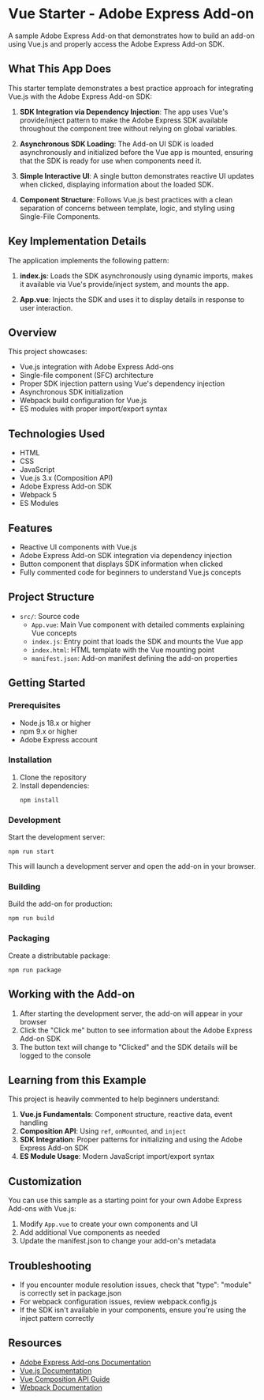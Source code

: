 # Vue Starter - Adobe Express Add-on

A sample Adobe Express Add-on that demonstrates how to build an add-on using Vue.js and properly access the Adobe Express Add-on SDK.

## What This App Does

This starter template demonstrates a best practice approach for integrating Vue.js with the Adobe Express Add-on SDK:

1. **SDK Integration via Dependency Injection**: The app uses Vue's provide/inject pattern to make the Adobe Express SDK available throughout the component tree without relying on global variables.

2. **Asynchronous SDK Loading**: The Add-on UI SDK is loaded asynchronously and initialized before the Vue app is mounted, ensuring that the SDK is ready for use when components need it.

3. **Simple Interactive UI**: A single button demonstrates reactive UI updates when clicked, displaying information about the loaded SDK.

4. **Component Structure**: Follows Vue.js best practices with a clean separation of concerns between template, logic, and styling using Single-File Components.

## Key Implementation Details

The application implements the following pattern:

1. **index.js**: Loads the SDK asynchronously using dynamic imports, makes it available via Vue's provide/inject system, and mounts the app.

2. **App.vue**: Injects the SDK and uses it to display details in response to user interaction.

## Overview

This project showcases:
- Vue.js integration with Adobe Express Add-ons
- Single-file component (SFC) architecture
- Proper SDK injection pattern using Vue's dependency injection
- Asynchronous SDK initialization
- Webpack build configuration for Vue.js
- ES modules with proper import/export syntax

## Technologies Used

- HTML
- CSS
- JavaScript
- Vue.js 3.x (Composition API)
- Adobe Express Add-on SDK
- Webpack 5
- ES Modules

## Features

- Reactive UI components with Vue.js
- Adobe Express Add-on SDK integration via dependency injection
- Button component that displays SDK information when clicked
- Fully commented code for beginners to understand Vue.js concepts

## Project Structure

- `src/`: Source code
  - `App.vue`: Main Vue component with detailed comments explaining Vue concepts
  - `index.js`: Entry point that loads the SDK and mounts the Vue app
  - `index.html`: HTML template with the Vue mounting point
  - `manifest.json`: Add-on manifest defining the add-on properties

## Getting Started

### Prerequisites

- Node.js 18.x or higher
- npm 9.x or higher
- Adobe Express account

### Installation

1. Clone the repository
2. Install dependencies:
   ```
   npm install
   ```

### Development

Start the development server:
```
npm run start
```

This will launch a development server and open the add-on in your browser.

### Building

Build the add-on for production:
```
npm run build
```

### Packaging

Create a distributable package:
```
npm run package
```

## Working with the Add-on

1. After starting the development server, the add-on will appear in your browser
2. Click the "Click me" button to see information about the Adobe Express Add-on SDK
3. The button text will change to "Clicked" and the SDK details will be logged to the console

## Learning from this Example

This project is heavily commented to help beginners understand:

1. **Vue.js Fundamentals**: Component structure, reactive data, event handling
2. **Composition API**: Using `ref`, `onMounted`, and `inject`
3. **SDK Integration**: Proper patterns for initializing and using the Adobe Express Add-on SDK
4. **ES Module Usage**: Modern JavaScript import/export syntax

## Customization

You can use this sample as a starting point for your own Adobe Express Add-ons with Vue.js:

1. Modify `App.vue` to create your own components and UI
2. Add additional Vue components as needed
3. Update the manifest.json to change your add-on's metadata 

## Troubleshooting

- If you encounter module resolution issues, check that "type": "module" is correctly set in package.json
- For webpack configuration issues, review webpack.config.js
- If the SDK isn't available in your components, ensure you're using the inject pattern correctly

## Resources

- [Adobe Express Add-ons Documentation](https://developer.adobe.com/express/add-ons/)
- [Vue.js Documentation](https://vuejs.org/guide/introduction.html)
- [Vue Composition API Guide](https://vuejs.org/guide/extras/composition-api-faq.html)
- [Webpack Documentation](https://webpack.js.org/concepts/)
